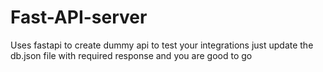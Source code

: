 # Fast-API-server

Uses fastapi to create dummy api to test your integrations just update the db.json file with required response and you are good to go
